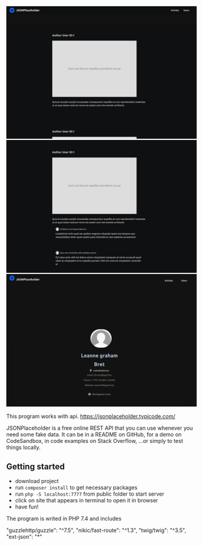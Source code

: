 <img src="prev0.png">
<img src="prev1.png">
<img src="prev2.png">


This program works with api.
https://jsonplaceholder.typicode.com/

JSONPlaceholder is a free online REST API that you can use whenever you need some fake data.
It can be in a README on GitHub, for a demo on
CodeSandbox, in code examples on Stack Overflow, ...or simply to test things locally.

## Getting started

- download project
- run `composer install` to get necessary packages
- run `php -S localhost:7777` from public folder to start server
- click on site that appears in terminal to open it in browser
- have fun!

The program is writed in PHP 7.4 and includes

"guzzlehttp/guzzle": "^7.5",
"nikic/fast-route": "^1.3",
"twig/twig": "^3.5",
"ext-json": "*"
